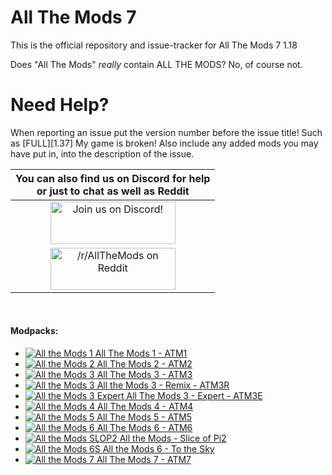 All The Mods 7
======
This is the official repository and issue-tracker for All The Mods 7 1.18

Does "All The Mods" *really* contain ALL THE MODS? No, of course not.

Need Help?
======
When reporting an issue put the version number before the issue title! Such as [FULL][1.37] My game is broken! Also include any added mods you may have put in, into the description of the issue.

|You can also find us on Discord for help<br>or just to chat as well as Reddit|
|:------------:|
|<a href="https://discord.gg/3paFjuRfz9"><img src="https://discordapp.com/assets/fc0b01fe10a0b8c602fb0106d8189d9b.png" alt="Join us on Discord!"  width="200" height="68"></a>|
|<a href="https://www.reddit.com/r/allthemods"><img src="https://www.redditstatic.com/about/assets/reddit-logo.png" alt="/r/AllTheMods on Reddit"  width="200" height="67"></a>|
<br>

#### Modpacks:
+ [![All the Mods 1](http://cf.way2muchnoise.eu/242462.svg "ATM1") All The Mods 1 - ATM1](https://www.curseforge.com/minecraft/modpacks/all-the-mods)
+ [![All the Mods 2](http://cf.way2muchnoise.eu/253707.svg "ATM2") All The Mods 2 - ATM2](https://www.curseforge.com/minecraft/modpacks/all-the-mods-2)
+ [![All the Mods 3](http://cf.way2muchnoise.eu/269708.svg "ATM3") All The Mods 3 - ATM3](https://www.curseforge.com/minecraft/modpacks/all-the-mods-3)
+ [![All the Mods 3](http://cf.way2muchnoise.eu/301845.svg "ATM3R") All the Mods 3 - Remix - ATM3R](https://www.curseforge.com/minecraft/modpacks/all-the-mods-3-remix)
+ [![All the Mods 3 Expert](http://cf.way2muchnoise.eu/325396.svg "ATM3E") All The Mods 3 - Expert - ATM3E](https://www.curseforge.com/minecraft/modpacks/all-the-mods-3-expert)
+ [![All the Mods 4](http://cf.way2muchnoise.eu/316059.svg "ATM4") All The Mods 4 - ATM4](https://www.curseforge.com/minecraft/modpacks/all-the-mods-4)
+ [![All the Mods 5](http://cf.way2muchnoise.eu/357494.svg "ATM5") All The Mods 5 - ATM5](https://www.curseforge.com/minecraft/modpacks/all-the-mods-5)
+ [![All the Mods 6](http://cf.way2muchnoise.eu/381671.svg "ATM6") All The Mods 6 - ATM6](https://www.curseforge.com/minecraft/modpacks/all-the-mods-6)
+ [![All the Mods SLOP2](http://cf.way2muchnoise.eu/432480.svg "ATM6") All the Mods - Slice of Pi2](https://www.curseforge.com/minecraft/modpacks/all-the-mods-slice-of-pi2-atm-slop2)
+ [![All the Mods 6S](http://cf.way2muchnoise.eu/442246.svg "ATM6") All the Mods 6 - To the Sky](https://www.curseforge.com/minecraft/modpacks/all-the-mods-6-to-the-sky-atm6s)
+ [![All the Mods 7](http://cf.way2muchnoise.eu/426926.svg "ATM7") All The Mods 7 - ATM7](https://www.curseforge.com/minecraft/modpacks/all-the-mods-7)
